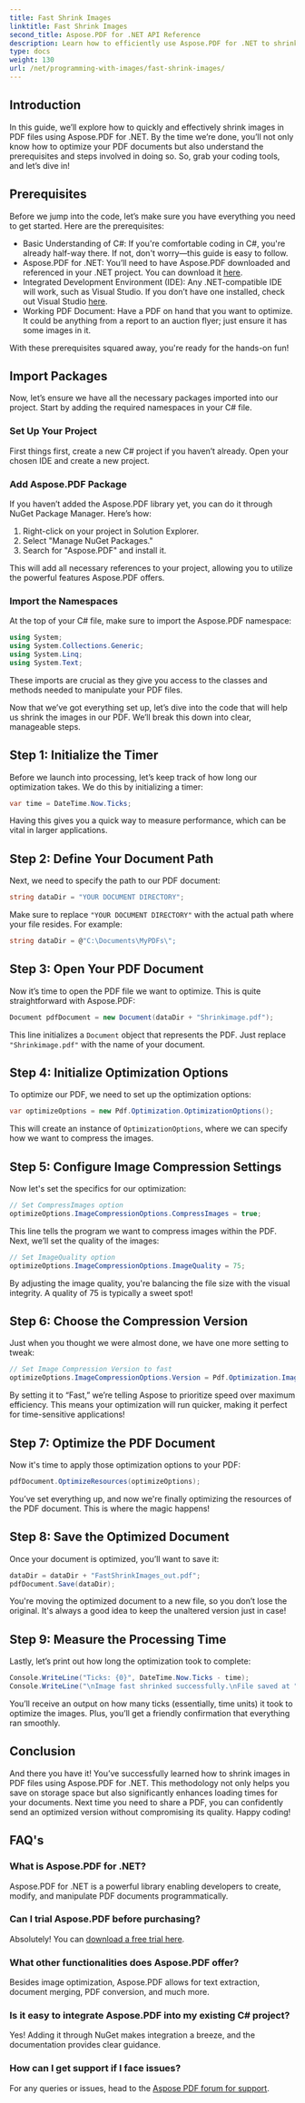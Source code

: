 ```yaml
---
title: Fast Shrink Images
linktitle: Fast Shrink Images
second_title: Aspose.PDF for .NET API Reference
description: Learn how to efficiently use Aspose.PDF for .NET to shrink images in PDF files, optimizing for size while maintaining quality.
type: docs
weight: 130
url: /net/programming-with-images/fast-shrink-images/
---
```

## Introduction

In this guide, we’ll explore how to quickly and effectively shrink images in PDF files using Aspose.PDF for .NET. By the time we’re done, you’ll not only know how to optimize your PDF documents but also understand the prerequisites and steps involved in doing so. So, grab your coding tools, and let’s dive in!

## Prerequisites

Before we jump into the code, let’s make sure you have everything you need to get started. Here are the prerequisites:

- Basic Understanding of C#: If you're comfortable coding in C#, you're already half-way there. If not, don't worry—this guide is easy to follow.
- Aspose.PDF for .NET: You’ll need to have Aspose.PDF downloaded and referenced in your .NET project. You can download it [here](https://releases.aspose.com/pdf/net/).
- Integrated Development Environment (IDE): Any .NET-compatible IDE will work, such as Visual Studio. If you don’t have one installed, check out Visual Studio [here](https://visualstudio.microsoft.com/).
- Working PDF Document: Have a PDF on hand that you want to optimize. It could be anything from a report to an auction flyer; just ensure it has some images in it.

With these prerequisites squared away, you're ready for the hands-on fun!

## Import Packages

Now, let’s ensure we have all the necessary packages imported into our project. Start by adding the required namespaces in your C# file.

### Set Up Your Project

First things first, create a new C# project if you haven’t already. Open your chosen IDE and create a new project.

### Add Aspose.PDF Package

If you haven’t added the Aspose.PDF library yet, you can do it through NuGet Package Manager. Here’s how:

1. Right-click on your project in Solution Explorer.
2. Select "Manage NuGet Packages."
3. Search for "Aspose.PDF" and install it.

This will add all necessary references to your project, allowing you to utilize the powerful features Aspose.PDF offers.

### Import the Namespaces

At the top of your C# file, make sure to import the Aspose.PDF namespace:

```csharp
using System;
using System.Collections.Generic;
using System.Linq;
using System.Text;
```

These imports are crucial as they give you access to the classes and methods needed to manipulate your PDF files.

Now that we’ve got everything set up, let’s dive into the code that will help us shrink the images in our PDF. We’ll break this down into clear, manageable steps.

## Step 1: Initialize the Timer

Before we launch into processing, let’s keep track of how long our optimization takes. We do this by initializing a timer:

```csharp
var time = DateTime.Now.Ticks;
```

Having this gives you a quick way to measure performance, which can be vital in larger applications.

## Step 2: Define Your Document Path

Next, we need to specify the path to our PDF document:

```csharp
string dataDir = "YOUR DOCUMENT DIRECTORY";
```

Make sure to replace `"YOUR DOCUMENT DIRECTORY"` with the actual path where your file resides. For example:

```csharp
string dataDir = @"C:\Documents\MyPDFs\";
```

## Step 3: Open Your PDF Document

Now it’s time to open the PDF file we want to optimize. This is quite straightforward with Aspose.PDF:

```csharp
Document pdfDocument = new Document(dataDir + "Shrinkimage.pdf");
```

This line initializes a `Document` object that represents the PDF. Just replace `"Shrinkimage.pdf"` with the name of your document.

## Step 4: Initialize Optimization Options

To optimize our PDF, we need to set up the optimization options:

```csharp
var optimizeOptions = new Pdf.Optimization.OptimizationOptions();
```

This will create an instance of `OptimizationOptions`, where we can specify how we want to compress the images.

## Step 5: Configure Image Compression Settings

Now let's set the specifics for our optimization:

```csharp
// Set CompressImages option
optimizeOptions.ImageCompressionOptions.CompressImages = true;
```

This line tells the program we want to compress images within the PDF. Next, we’ll set the quality of the images:

```csharp
// Set ImageQuality option
optimizeOptions.ImageCompressionOptions.ImageQuality = 75;
```

By adjusting the image quality, you're balancing the file size with the visual integrity. A quality of 75 is typically a sweet spot!

## Step 6: Choose the Compression Version

Just when you thought we were almost done, we have one more setting to tweak:

```csharp
// Set Image Compression Version to fast 
optimizeOptions.ImageCompressionOptions.Version = Pdf.Optimization.ImageCompressionVersion.Fast;
```

By setting it to “Fast,” we’re telling Aspose to prioritize speed over maximum efficiency. This means your optimization will run quicker, making it perfect for time-sensitive applications!

## Step 7: Optimize the PDF Document

Now it's time to apply those optimization options to your PDF:

```csharp
pdfDocument.OptimizeResources(optimizeOptions);
```

You’ve set everything up, and now we're finally optimizing the resources of the PDF document. This is where the magic happens!

## Step 8: Save the Optimized Document

Once your document is optimized, you’ll want to save it:

```csharp
dataDir = dataDir + "FastShrinkImages_out.pdf";
pdfDocument.Save(dataDir);
```

You're moving the optimized document to a new file, so you don’t lose the original. It's always a good idea to keep the unaltered version just in case!

## Step 9: Measure the Processing Time

Lastly, let’s print out how long the optimization took to complete:

```csharp
Console.WriteLine("Ticks: {0}", DateTime.Now.Ticks - time);
Console.WriteLine("\nImage fast shrinked successfully.\nFile saved at " + dataDir);
```

You’ll receive an output on how many ticks (essentially, time units) it took to optimize the images. Plus, you’ll get a friendly confirmation that everything ran smoothly.

## Conclusion

And there you have it! You’ve successfully learned how to shrink images in PDF files using Aspose.PDF for .NET. This methodology not only helps you save on storage space but also significantly enhances loading times for your documents. Next time you need to share a PDF, you can confidently send an optimized version without compromising its quality. Happy coding!

## FAQ's

### What is Aspose.PDF for .NET?
Aspose.PDF for .NET is a powerful library enabling developers to create, modify, and manipulate PDF documents programmatically.

### Can I trial Aspose.PDF before purchasing?
Absolutely! You can [download a free trial here](https://releases.aspose.com/).

### What other functionalities does Aspose.PDF offer?
Besides image optimization, Aspose.PDF allows for text extraction, document merging, PDF conversion, and much more.

### Is it easy to integrate Aspose.PDF into my existing C# project?
Yes! Adding it through NuGet makes integration a breeze, and the documentation provides clear guidance.

### How can I get support if I face issues?
For any queries or issues, head to the [Aspose PDF forum for support](https://forum.aspose.com/c/pdf/10).
